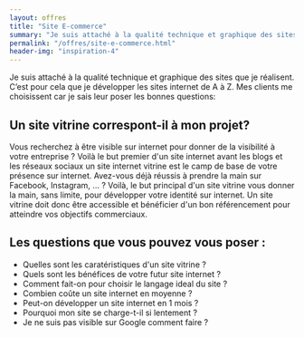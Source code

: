 ```yaml
---
layout: offres
title: "Site E-commerce"
summary: "Je suis attaché à la qualité technique et graphique des sites que je réalisent. C’est pour cela que mes réalisations sont créées de A à Z. Mes clients me choisissent car je sais leur poser les bonnes questions."
permalink: "/offres/site-e-commerce.html"
header-img: "inspiration-4"
---
```

Je suis attaché à la qualité technique et graphique des sites que je réalisent. C’est pour cela que je développer les sites internet de A à Z. Mes clients me choisissent car je sais leur poser les bonnes questions:

## Un site vitrine correspont-il à mon projet?

Vous recherchez à être visible sur internet pour donner de la visibilité à votre entreprise ? Voilà le but premier d'un site internet avant les blogs et les réseaux sociaux un site internet vitrine est le camp de base de votre présence sur internet. Avez-vous déjà réussis à prendre la main sur Facebook, Instagram, ... ? Voilà, le but principal d'un site vitrine vous donner la main, sans limite, pour développer votre identité sur internet. Un site vitrine doit donc être accessible et bénéficier d'un bon référencement pour atteindre vos objectifs commerciaux.

## Les questions que vous pouvez vous poser :
- Quelles sont les caratéristiques d'un site vitrine ?
- Quels sont les bénéfices de votre futur site internet ?
- Comment fait-on pour choisir le langage ideal du site ?
- Combien coûte un site internet en moyenne ?
- Peut-on développer un site internet en 1 mois ?
- Pourquoi mon site se charge-t-il si lentement ?
- Je ne suis pas visible sur Google comment faire ?
